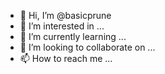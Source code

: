 - 👋 Hi, I’m @basicprune
- 👀 I’m interested in ...
- 🌱 I’m currently learning ...
- 💞️ I’m looking to collaborate on ...
- 📫 How to reach me ...

<!---
basicprune/basicprune is a ✨ special ✨ repository because its `README.md` (this file) appears on your GitHub profile.
You can click the Preview link to take a look at your changes.
--->
